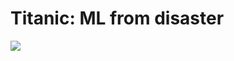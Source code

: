 <h1>Titanic: ML from disaster</h1>

<img src = "https://www.focus.it/site_stored/imgs/0004/030/watch-titantic-sink-real-time-001.630x360.jpg">

